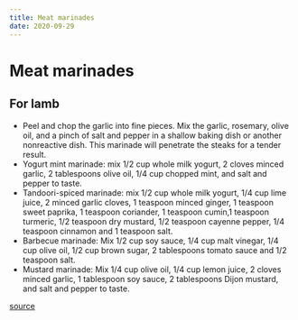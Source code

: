 ```yaml
---
title: Meat marinades
date: 2020-09-29
---
```


# Meat marinades

## For lamb

- Peel and chop the garlic into fine pieces. Mix the garlic, rosemary, olive oil, and a pinch of salt and pepper in a shallow baking dish or another nonreactive dish. This marinade will penetrate the steaks for a tender result.
- Yogurt mint marinade: mix 1/2 cup whole milk yogurt, 2 cloves minced garlic, 2 tablespoons olive oil, 1/4 cup chopped mint, and salt and pepper to taste.
- Tandoori-spiced marinade: mix 1/2 cup whole milk yogurt, 1/4 cup lime juice, 2 minced garlic cloves, 1 teaspoon minced ginger, 1 teaspoon sweet paprika, 1 teaspoon coriander, 1 teaspoon cumin,1 teaspoon turmeric, 1/2 teaspoon dry mustard, 1/2 teaspoon cayenne pepper, 1/4 teaspoon cinnamon and 1 teaspoon salt.
- Barbecue marinade: Mix 1/2 cup soy sauce, 1/4 cup malt vinegar, 1/4 cup olive oil, 1/2 cup brown sugar, 2 tablespoons tomato sauce and 1/2 teaspoon salt.
- Mustard marinade: Mix 1/4 cup olive oil, 1/4 cup lemon juice, 2 cloves minced garlic, 1 tablespoon soy sauce, 2 tablespoons Dijon mustard, and salt and pepper to taste.

[source](https://www.wikihow.com/Cook-Lamb-Steaks)
